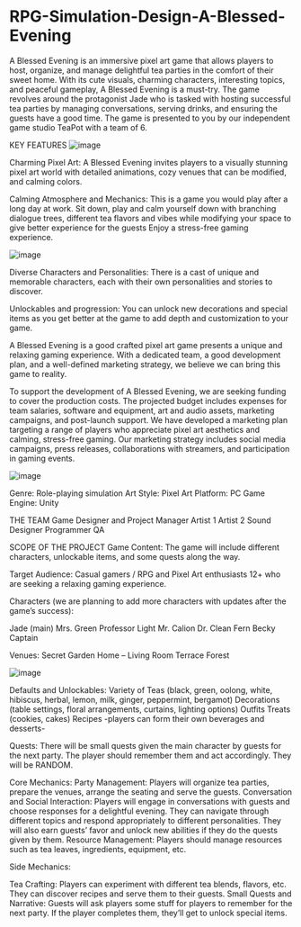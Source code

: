 # RPG-Simulation-Design-A-Blessed-Evening

 A Blessed Evening is an immersive pixel art game that allows players to host, organize, and manage delightful tea parties in the comfort of their sweet home. With its cute visuals, charming characters, interesting topics, and peaceful gameplay, A Blessed Evening is a must-try. 
 The game revolves around the protagonist Jade who is tasked with hosting successful tea parties by managing conversations, serving drinks, and ensuring the guests have a good time.
 The game is presented to you by our independent game studio TeaPot with a team of 6. 


KEY FEATURES
![image](https://github.com/mervekacmaz/RPG-Simulation-Design-A-Blessed-Evening/assets/83896575/da4cbc3e-9b16-4907-9589-1c562f5104c2)


 Charming Pixel Art: A Blessed Evening invites players to a visually stunning pixel art world with detailed animations, cozy venues that can be modified, and calming colors.

 Calming Atmosphere and Mechanics: This is a game you would play after a long day at work. Sit down, play and calm yourself down with branching dialogue trees, different tea flavors and vibes while modifying your space to give better experience for the guests Enjoy a stress-free gaming experience.

![image](https://github.com/mervekacmaz/RPG-Simulation-Design-A-Blessed-Evening/assets/83896575/bea6fba8-2ae5-4770-8f3d-05039e083e92)

 Diverse Characters and Personalities: There is a cast of unique and memorable characters, each with their own personalities and stories to discover.

 Unlockables and progression: You can unlock new decorations and special items as you get better at the game to add depth and customization to your game.


 A Blessed Evening is a good crafted pixel art game presents a unique and relaxing gaming experience. With a dedicated team, a good development plan, and a well-defined marketing strategy, we believe we can bring this game to reality. 

 To support the development of A Blessed Evening, we are seeking funding to cover the production costs. The projected budget includes expenses for team salaries, software and equipment, art and audio assets, marketing campaigns, and post-launch support.
 We have developed a marketing plan targeting a range of players who appreciate pixel art aesthetics and calming, stress-free gaming. Our marketing strategy includes social media campaigns, press releases, collaborations with streamers, and participation in gaming events.

![image](https://github.com/mervekacmaz/RPG-Simulation-Design-A-Blessed-Evening/assets/83896575/b64062c7-49ca-41d4-b678-0c8e9cdcb7b9)


Genre: Role-playing simulation
Art Style: Pixel Art
Platform: PC
Game Engine: Unity


THE TEAM
Game Designer and Project Manager
Artist 1 
Artist 2
Sound Designer
Programmer
QA


SCOPE OF THE PROJECT
Game Content: The game will include different characters, unlockable items, and some quests along the way. 

Target Audience: Casual gamers / RPG and Pixel Art enthusiasts 12+ who are seeking a relaxing gaming experience. 

Characters (we are planning to add more characters with updates after the game’s success):

Jade (main)
Mrs. Green
Professor Light
Mr. Calion
Dr. Clean
Fern
Becky
Captain

Venues:
Secret Garden
Home – Living Room
Terrace
Forest

![image](https://github.com/mervekacmaz/RPG-Simulation-Design-A-Blessed-Evening/assets/83896575/493ad654-eb9f-4a18-9fad-983198f651ef)

Defaults and Unlockables:
Variety of Teas (black, green, oolong, white, hibiscus, herbal, lemon, milk, ginger, peppermint, bergamot)
Decorations (table settings, floral arrangements, curtains, lighting options)
Outfits
Treats (cookies, cakes)
Recipes -players can form their own beverages and desserts-


Quests:
There will be small quests given the main character by guests for the next party. The player should remember them and act accordingly. They will be RANDOM.


Core Mechanics: 
Party Management: Players will organize tea parties, prepare the venues, arrange the seating and serve the guests. 
Conversation and Social Interaction: Players will engage in conversations with guests and choose responses for a delightful evening. They can navigate through different topics and respond appropriately to different personalities. They will also earn guests’ favor and unlock new abilities if they do the quests given by them.
Resource Management: Players should manage resources such as tea leaves, ingredients, equipment, etc.


Side Mechanics:

Tea Crafting: Players can experiment with different tea blends, flavors, etc. They can discover recipes and serve them to their guests. 
Small Quests and Narrative: Guests will ask players some stuff for players to remember for the next party. If the player completes them, they’ll get to unlock special items. 

